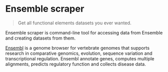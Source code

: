 # Ensemble scraper

> Get all functional elements datasets you ever wanted.

Ensemble scraper is command-line tool for accessing data from Ensemble and creating datasets from them. 

[Ensembl](https://www.ensembl.org/index.html) is a genome browser for vertebrate genomes that supports research in comparative genomics, evolution, sequence variation and transcriptional regulation. Ensembl annotate genes, computes multiple alignments, predicts regulatory function and collects disease data.

